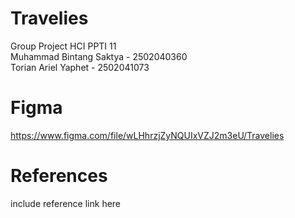 # Travelies
Group Project HCI PPTI 11 <br/>
Muhammad Bintang Saktya - 2502040360 <br/>
Torian Ariel Yaphet - 2502041073
# Figma
https://www.figma.com/file/wLHhrzjZyNQUIxVZJ2m3eU/Travelies

# References
include reference link here